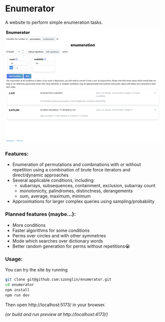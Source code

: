 # Enumerator

A website to perform simple enumeration tasks.

![](./other/images/exampleuse.png)

### Features:

- Enumeration of permutations and combinations with or without repetition using a combination of brute force iterators and direct/dynamic approaches
- Several applicable conditions, including:
  - subarrays, subsequences, containment, exclusion, subarray count
  - monotonicity, palindromes, distinctness, derangements
  - sum, average, maximum, minimum
- Approximations for larger complex queries using sampling/probability

### Planned features (maybe...):

- More conditions
- Faster algorithms for some conditions
- Perms over circles and with other symmetries
- Mode which searches over dictionary words
- Better random generation for perms without repetitions😭

### Usage:

You can try the site by running

```bash
git clone git@github.com:szonglin/enumerator.git
cd enumerator
npm install
npm run dev
```

Then open http://localhost:5173/ in your browser.

_(or build and run preview at http://localhost:4173/)_
